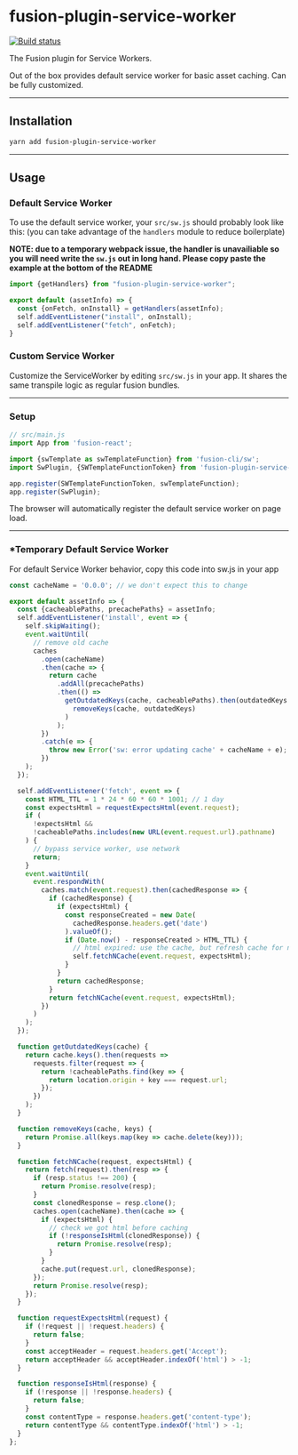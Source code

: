 # fusion-plugin-service-worker

[![Build status](https://badge.buildkite.com/176b20938d88e3b7836a9deb744a94d9e58626679d29b22e0f.svg?branch=master)](https://buildkite.com/uberopensource/fusion-plugin-service-worker)

The Fusion plugin for Service Workers.

Out of the box provides default service worker for basic asset caching. Can be fully customized.

---

## Installation

```sh
yarn add fusion-plugin-service-worker
```

---

## Usage

### Default Service Worker


To use the default service worker, your `src/sw.js` should probably look like this:
(you can take advantage of the `handlers` module to reduce boilerplate)

**NOTE: due to a temporary webpack issue, the handler is unavailiable so you will need write the `sw.js` out in long hand. Please copy paste the example at the bottom of the README**

```js
import {getHandlers} from "fusion-plugin-service-worker";

export default (assetInfo) => {
  const {onFetch, onInstall} = getHandlers(assetInfo);
  self.addEventListener("install", onInstall);
  self.addEventListener("fetch", onFetch);
}
```

### Custom Service Worker

Customize the ServiceWorker by editing `src/sw.js` in your app. It shares the same transpile logic as regular fusion bundles.

---

### Setup
```js
// src/main.js
import App from 'fusion-react';

import {swTemplate as swTemplateFunction} from 'fusion-cli/sw';
import SwPlugin, {SWTemplateFunctionToken} from 'fusion-plugin-service-worker';

app.register(SWTemplateFunctionToken, swTemplateFunction);
app.register(SwPlugin);
```

The browser will automatically register the default service worker on page load.

---

### *Temporary Default Service Worker

For default Service Worker behavior, copy this code into sw.js in your app

```js
const cacheName = '0.0.0'; // we don't expect this to change

export default assetInfo => {
  const {cacheablePaths, precachePaths} = assetInfo;
  self.addEventListener('install', event => {
    self.skipWaiting();
    event.waitUntil(
      // remove old cache
      caches
        .open(cacheName)
        .then(cache => {
          return cache
            .addAll(precachePaths)
            .then(() =>
              getOutdatedKeys(cache, cacheablePaths).then(outdatedKeys =>
                removeKeys(cache, outdatedKeys)
              )
            );
        })
        .catch(e => {
          throw new Error('sw: error updating cache' + cacheName + e);
        })
    );
  });

  self.addEventListener('fetch', event => {
    const HTML_TTL = 1 * 24 * 60 * 60 * 1001; // 1 day
    const expectsHtml = requestExpectsHtml(event.request);
    if (
      !expectsHtml &&
      !cacheablePaths.includes(new URL(event.request.url).pathname)
    ) {
      // bypass service worker, use network
      return;
    }
    event.waitUntil(
      event.respondWith(
        caches.match(event.request).then(cachedResponse => {
          if (cachedResponse) {
            if (expectsHtml) {
              const responseCreated = new Date(
                cachedResponse.headers.get('date')
              ).valueOf();
              if (Date.now() - responseCreated > HTML_TTL) {
                // html expired: use the cache, but refresh cache for next time
                self.fetchNCache(event.request, expectsHtml);
              }
            }
            return cachedResponse;
          }
          return fetchNCache(event.request, expectsHtml);
        })
      )
    );
  });

  function getOutdatedKeys(cache) {
    return cache.keys().then(requests =>
      requests.filter(request => {
        return !cacheablePaths.find(key => {
          return location.origin + key === request.url;
        });
      })
    );
  }

  function removeKeys(cache, keys) {
    return Promise.all(keys.map(key => cache.delete(key)));
  }

  function fetchNCache(request, expectsHtml) {
    return fetch(request).then(resp => {
      if (resp.status !== 200) {
        return Promise.resolve(resp);
      }
      const clonedResponse = resp.clone();
      caches.open(cacheName).then(cache => {
        if (expectsHtml) {
          // check we got html before caching
          if (!responseIsHtml(clonedResponse)) {
            return Promise.resolve(resp);
          }
        }
        cache.put(request.url, clonedResponse);
      });
      return Promise.resolve(resp);
    });
  }

  function requestExpectsHtml(request) {
    if (!request || !request.headers) {
      return false;
    }
    const acceptHeader = request.headers.get('Accept');
    return acceptHeader && acceptHeader.indexOf('html') > -1;
  }

  function responseIsHtml(response) {
    if (!response || !response.headers) {
      return false;
    }
    const contentType = response.headers.get('content-type');
    return contentType && contentType.indexOf('html') > -1;
  }
};
```
